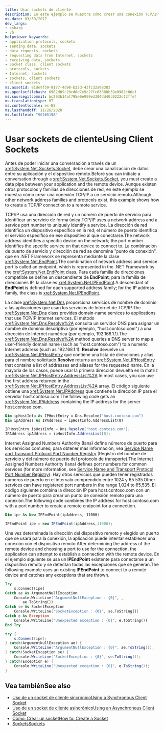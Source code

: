 ```yaml
---
title: Usar sockets de cliente
description: En este ejemplo se muestra cómo crear una conexión TCP/IP a un servicio remoto mediante un Socket en .NET Framework.
ms.date: 03/30/2017
dev_langs:
- csharp
- vb
helpviewer_keywords:
- application protocols, sockets
- sending data, sockets
- data requests, sockets
- requesting data from Internet, sockets
- receiving data, sockets
- Socket class, client sockets
- protocols, sockets
- Internet, sockets
- sockets, client sockets
- client sockets
ms.assetid: 81de9f59-8177-4d98-b25d-43fc32a98383
ms.openlocfilehash: 6982d09c20cd0d7e9d27fc63880b39e0982c86ef
ms.sourcegitcommit: bc293b14af795e0e999e3304dd40c0222cf2ffe4
ms.translationtype: HT
ms.contentlocale: es-ES
ms.lasthandoff: 11/26/2020
ms.locfileid: "96265198"
---
```

# <a name="using-client-sockets"></a><span data-ttu-id="70d8a-103">Usar sockets de cliente</span><span class="sxs-lookup"><span data-stu-id="70d8a-103">Using Client Sockets</span></span>

<span data-ttu-id="70d8a-104">Antes de poder iniciar una conversación a través de un <xref:System.Net.Sockets.Socket>, debe crear una canalización de datos entre su aplicación y el dispositivo remoto.</span><span class="sxs-lookup"><span data-stu-id="70d8a-104">Before you can initiate a conversation through a <xref:System.Net.Sockets.Socket>, you must create a data pipe between your application and the remote device.</span></span> <span data-ttu-id="70d8a-105">Aunque existen otros protocolos y familias de direcciones de red, en este ejemplo se muestra cómo crear una conexión TCP/IP a un servicio remoto.</span><span class="sxs-lookup"><span data-stu-id="70d8a-105">Although other network address families and protocols exist, this example shows how to create a TCP/IP connection to a remote service.</span></span>  
  
 <span data-ttu-id="70d8a-106">TCP/IP usa una dirección de red y un número de puerto de servicio para identificar un servicio de forma única.</span><span class="sxs-lookup"><span data-stu-id="70d8a-106">TCP/IP uses a network address and a service port number to uniquely identify a service.</span></span> <span data-ttu-id="70d8a-107">La dirección de red identifica un dispositivo específico en la red; el número de puerto identifica el servicio específico en ese dispositivo al que conectarse.</span><span class="sxs-lookup"><span data-stu-id="70d8a-107">The network address identifies a specific device on the network; the port number identifies the specific service on that device to connect to.</span></span> <span data-ttu-id="70d8a-108">La combinación de puerto de servicio y dirección de red se denomina "punto de conexión", que en .NET Framework se representa mediante la clase <xref:System.Net.EndPoint>.</span><span class="sxs-lookup"><span data-stu-id="70d8a-108">The combination of network address and service port is called an endpoint, which is represented in the .NET Framework by the <xref:System.Net.EndPoint> class.</span></span> <span data-ttu-id="70d8a-109">Para cada familia de direcciones compatible se define un descendiente de **EndPoint**; para la familia de direcciones IP, la clase es <xref:System.Net.IPEndPoint>.</span><span class="sxs-lookup"><span data-stu-id="70d8a-109">A descendant of **EndPoint** is defined for each supported address family; for the IP address family, the class is <xref:System.Net.IPEndPoint>.</span></span>  
  
 <span data-ttu-id="70d8a-110">La clase <xref:System.Net.Dns> proporciona servicios de nombre de dominio a las aplicaciones que usan los servicios de Internet de TCP/IP.</span><span class="sxs-lookup"><span data-stu-id="70d8a-110">The <xref:System.Net.Dns> class provides domain-name services to applications that use TCP/IP Internet services.</span></span> <span data-ttu-id="70d8a-111">El método <xref:System.Net.Dns.Resolve%2A> consulta un servidor DNS para asignar un nombre de dominio descriptivo (por ejemplo, "host.contoso.com") a una dirección de Internet numérica (por ejemplo, 192.168.1.1).</span><span class="sxs-lookup"><span data-stu-id="70d8a-111">The <xref:System.Net.Dns.Resolve%2A> method queries a DNS server to map a user-friendly domain name (such as "host.contoso.com") to a numeric Internet address (such as 192.168.1.1).</span></span> <span data-ttu-id="70d8a-112">**Resolve** devuelve un <xref:System.Net.IPHostEntry> que contiene una lista de direcciones y alias para el nombre solicitado.</span><span class="sxs-lookup"><span data-stu-id="70d8a-112">**Resolve** returns an <xref:System.Net.IPHostEntry> that contains a list of addresses and aliases for the requested name.</span></span> <span data-ttu-id="70d8a-113">En la mayoría de los casos, puede usar la primera dirección devuelta en la matriz <xref:System.Net.IPHostEntry.AddressList%2A>.</span><span class="sxs-lookup"><span data-stu-id="70d8a-113">In most cases, you can use the first address returned in the <xref:System.Net.IPHostEntry.AddressList%2A> array.</span></span> <span data-ttu-id="70d8a-114">El código siguiente obtiene una <xref:System.Net.IPAddress> que contiene la dirección IP para el servidor host.contoso.com.</span><span class="sxs-lookup"><span data-stu-id="70d8a-114">The following code gets an <xref:System.Net.IPAddress> containing the IP address for the server host.contoso.com.</span></span>  
  
```vb  
Dim ipHostInfo As IPHostEntry = Dns.Resolve("host.contoso.com")  
Dim ipAddress As IPAddress = ipHostInfo.AddressList(0)  
```  
  
```csharp  
IPHostEntry ipHostInfo = Dns.Resolve("host.contoso.com");  
IPAddress ipAddress = ipHostInfo.AddressList[0];  
```  
  
 <span data-ttu-id="70d8a-115">Internet Assigned Numbers Authority (Iana) define números de puerto para los servicios comunes; para obtener más información, vea [Service Name and Transport Protocol Port Number Registry](https://www.iana.org/assignments/service-names-port-numbers/service-names-port-numbers.xhtml) (Registro del nombre de servicio y del número de puerto del protocolo de transporte).</span><span class="sxs-lookup"><span data-stu-id="70d8a-115">The Internet Assigned Numbers Authority (Iana) defines port numbers for common services (for more information, see [Service Name and Transport Protocol Port Number Registry](https://www.iana.org/assignments/service-names-port-numbers/service-names-port-numbers.xhtml)).</span></span> <span data-ttu-id="70d8a-116">Hay otros servicios que pueden tener registrados números de puerto en el intervalo comprendido entre 1024 y 65 535.</span><span class="sxs-lookup"><span data-stu-id="70d8a-116">Other services can have registered port numbers in the range 1,024 to 65,535.</span></span> <span data-ttu-id="70d8a-117">El código siguiente combina la dirección IP para host.contoso.com con un número de puerto para crear un punto de conexión remoto para una conexión.</span><span class="sxs-lookup"><span data-stu-id="70d8a-117">The following code combines the IP address for host.contoso.com with a port number to create a remote endpoint for a connection.</span></span>  
  
```vb  
Dim ipe As New IPEndPoint(ipAddress, 11000)  
```  
  
```csharp  
IPEndPoint ipe = new IPEndPoint(ipAddress,11000);  
```  
  
 <span data-ttu-id="70d8a-118">Una vez determinada la dirección del dispositivo remoto y elegido un puerto que se usará para la conexión, la aplicación puede intentar establecer una conexión con el dispositivo remoto.</span><span class="sxs-lookup"><span data-stu-id="70d8a-118">After determining the address of the remote device and choosing a port to use for the connection, the application can attempt to establish a connection with the remote device.</span></span> <span data-ttu-id="70d8a-119">En el ejemplo siguiente se usa un **IPEndPoint** existente para conectarse a un dispositivo remoto y se detectan todas las excepciones que se generan.</span><span class="sxs-lookup"><span data-stu-id="70d8a-119">The following example uses an existing **IPEndPoint** to connect to a remote device and catches any exceptions that are thrown.</span></span>  
  
```vb  
Try  
    s.Connect(ipe)  
Catch ae As ArgumentNullException  
    Console.WriteLine("ArgumentNullException : {0}", _  
        ae.ToString())  
Catch se As SocketException  
    Console.WriteLine("SocketException : {0}", se.ToString())  
Catch e As Exception  
    Console.WriteLine("Unexpected exception : {0}", e.ToString())  
End Try  
```  
  
```csharp  
try {  
    s.Connect(ipe);  
} catch(ArgumentNullException ae) {  
    Console.WriteLine("ArgumentNullException : {0}", ae.ToString());  
} catch(SocketException se) {  
    Console.WriteLine("SocketException : {0}", se.ToString());  
} catch(Exception e) {  
    Console.WriteLine("Unexpected exception : {0}", e.ToString());  
}  
```  
  
## <a name="see-also"></a><span data-ttu-id="70d8a-120">Vea también</span><span class="sxs-lookup"><span data-stu-id="70d8a-120">See also</span></span>

- [<span data-ttu-id="70d8a-121">Uso de un socket de cliente sincrónico</span><span class="sxs-lookup"><span data-stu-id="70d8a-121">Using a Synchronous Client Socket</span></span>](using-a-synchronous-client-socket.md)
- [<span data-ttu-id="70d8a-122">Uso de un socket de cliente asincrónico</span><span class="sxs-lookup"><span data-stu-id="70d8a-122">Using an Asynchronous Client Socket</span></span>](using-an-asynchronous-client-socket.md)
- [<span data-ttu-id="70d8a-123">Cómo: Crear un socket</span><span class="sxs-lookup"><span data-stu-id="70d8a-123">How to: Create a Socket</span></span>](how-to-create-a-socket.md)
- [<span data-ttu-id="70d8a-124">Sockets</span><span class="sxs-lookup"><span data-stu-id="70d8a-124">Sockets</span></span>](sockets.md)
